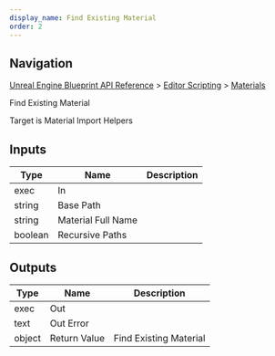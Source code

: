 ```yaml
---
display_name: Find Existing Material
order: 2
---
```

## Navigation

[Unreal Engine Blueprint API Reference](https://dev.epicgames.com/documentation/en-us/unreal-engine/BlueprintAPI) > [Editor Scripting](https://dev.epicgames.com/documentation/en-us/unreal-engine/BlueprintAPI/EditorScripting) > [Materials](https://dev.epicgames.com/documentation/en-us/unreal-engine/BlueprintAPI/EditorScripting/Materials)

Find Existing Material

Target is Material Import Helpers

## Inputs

| Type | Name | Description |
| --- | --- | --- |
| exec | In |  |
| string | Base Path |  |
| string | Material Full Name |  |
| boolean | Recursive Paths |  |

## Outputs

| Type | Name | Description |
| --- | --- | --- |
| exec | Out |  |
| text | Out Error |  |
| object | Return Value | Find Existing Material |
